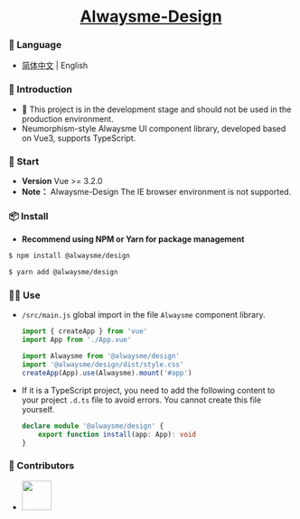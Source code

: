 <h1 align="center">
  <a href="https://www.alwaysme.org" target="_blank">Alwaysme-Design</a>
</h1>

### 💬 Language
-   [简体中文](https://github.com/Alwaysmeo/alwaysme/blob/main/design/README.md) | English


### 📌 Introduction
-   👻 This project is in the development stage and should not be used in the production environment.
-   Neumorphism-style Alwaysme UI component library, developed based on Vue3, supports TypeScript.

### 💫 Start
-   **Version** Vue >= 3.2.0
-   **Note：** Alwaysme-Design The IE browser environment is not supported.

### 📦️ Install

-   **Recommend using NPM or Yarn for package management**
```bash
$ npm install @alwaysme/design
```
```bash
$ yarn add @alwaysme/design
```

### 🧑‍💻 Use

-   `/src/main.js` global import in the file `Alwaysme` component library.

    ```javascript
    import { createApp } from 'vue'
    import App from './App.vue'

    import Alwaysme from '@alwaysme/design'
    import '@alwaysme/design/dist/style.css'
    createApp(App).use(Alwaysme).mount('#app')
    ```

-   If it is a TypeScript project, you need to add the following content to your project `.d.ts` file to avoid errors. You cannot create this file yourself.

    ```typescript
    declare module '@alwaysme/design' {
        export function install(app: App): void
    }
    ```

###  📌 Contributors
-   <a href="https://github.com/Alwaysmeo" target="_blank"><img src="https://avatars.githubusercontent.com/u/62600916?v=4" height="52"></a>
